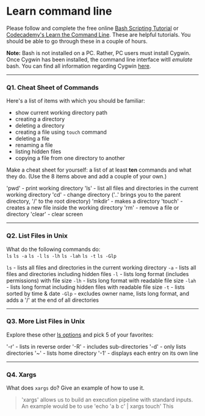 # Learn command line

Please follow and complete the free online [Bash Scripting Tutorial](https://ryanstutorials.net/bash-scripting-tutorial/) or [Codecademy's Learn the Command Line](https://www.codecademy.com/learn/learn-the-command-line). These are helpful tutorials. You should be able to go through these in a couple of hours.

**Note:** Bash is not installed on a PC. Rather, PC users must install Cygwin. Once Cygwin has been installed, the command line interface witll _emulate_ bash. You can find all information regarding Cygwin [here](https://www.cygwin.com/).

---

### Q1.  Cheat Sheet of Commands  

Here's a list of items with which you should be familiar:  
* show current working directory path
* creating a directory
* deleting a directory
* creating a file using `touch` command
* deleting a file
* renaming a file
* listing hidden files
* copying a file from one directory to another

Make a cheat sheet for yourself: a list of at least **ten** commands and what they do.  (Use the 8 items above and add a couple of your own.)  

'pwd' - print working directory
'ls' - list all files and directories in the current working directory
'cd' - change directory ('..' brings you to the parent directory, '/' to the root directory)
'mkdir' - makes a directory
'touch' - creates a new file inside the working directory
'rm' - remove a file or directory
'clear' - clear screen

---

### Q2.  List Files in Unix   

What do the following commands do:  
`ls`
`ls -a`
`ls -l`
`ls -lh`
`ls -lah`
`ls -t`
`ls -Glp`

`ls`  - lists all files and directories in the current working directory
`-a`  - lists all files and directories including hidden files
`-l`  - lists long format (includes permissions) with file size
`-lh`  - lists long format with readable file size
`-lah`  - lists long format including hidden files with readable file size
`-t`  - lists sorted by time & date
`-Glp`  - excludes owner name, lists long format, and adds a '/' at the end of all directories

---

### Q3.  More List Files in Unix  

Explore these other [ls options](http://www.techonthenet.com/unix/basic/ls.php) and pick 5 of your favorites:

'-r' - lists in reverse order
'-R' - includes sub-directories
'-d' - only lists directories
'~' - lists home directory
'-1' - displays each entry on its own line

---

### Q4.  Xargs   

What does `xargs` do? Give an example of how to use it.

> 'xargs' allows us to build an execution pipeline with standard inputs.
> An example would be to use 'echo 'a b c' | xargs touch'
> This

 

